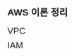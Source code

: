 <!DOCTYPE html>
<html lang="ko">
<head>
  <meta charset="UTF-8">
  <title>AWS 이론 정리</title>
  <style>
    body { font-family: Arial; padding: 40px; }
    a { display: block; margin: 10px 0; font-size: 20px; color: #222; text-decoration: none; }
    a:hover { color: royalblue; }
  </style>
</head>
<body>
  <h2>AWS 이론 정리</h2>
  <a href="vpc">VPC</a>
  <a href="IAM">IAM</a>
</body>
</html>
